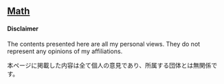 ## [Math](/Math/README.md)

#### Disclaimer

The contents presented here are all my personal views. They do not represent any opinions of my affiliations.  

本ページに掲載した内容は全て個人の意見であり、所属する団体とは無関係です。
